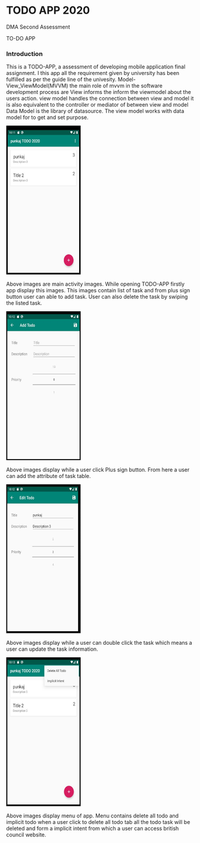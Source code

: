 # TODO APP 2020
DMA Second Assessment
<p>TO-DO APP</p>
<h3>Introduction</h3>
<p>This is a TODO-APP, a assessment of developing mobile application final assignment. I this app all the requirement given by university has been fulfilled as per the guide line of the univesity. Model-View_ViewModel(MVVM) the main role of mvvm in the software development process are View informs the inform the viewmodel 
about the users action. view model handles the connection between view and model it is also equivalent to the controller or mediator of between view and model
Data Model is the library of datasource. The view model works with data model for to get and set purpose. </p>
<img src="images/one.JPG" width = "200" height="400">
<p>Above images are main activity images. While opening TODO-APP firstly app display this images. This images contain list of task and from plus sign button user can able to add task. User can also delete the task by swiping the listed task.</p>
<img src="images/two.JPG" width = "200" height="400">
<p>Above images display while a user click Plus sign button. From here a user can add the attribute of task table.</p>
<img src="images/three.JPG" width = "200" height="400">
<p>Above images display while a user can double click the task which means a user can update the task information.</p>
<img src="images/four.JPG" width = "200" height="400">
<p>Above images display menu of app. Menu contains delete all todo and implicit todo when a user click to delete all todo tab all the todo task will be deleted and form a implicit intent from which a user can access british council website.</p>

